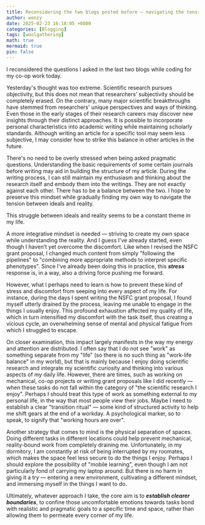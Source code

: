 ```yaml
---
title: Reconsidering the two blogs posted before — navigating the tension
author: wenzy
date: 2025-02-23 16:18:05 +0800
categories: [Blogging]
tags: [woolgathering]
math: true
mermaid: true
pin: false
---
```


I reconsidered the questions I asked in the last two blogs while coding for my co-op work today. 

Yesterday's thought was too extreme. Scientific research pursues objectivity, but this does not mean that researchers’ subjectivity should be completely erased. On the contrary, many major scientific breakthroughs have stemmed from researchers' unique perspectives and ways of thinking. Even those in the early stages of their research careers may discover new insights through their distinct approaches. It is possible to incorporate personal characteristics into academic writing while maintaining scholarly standards. Although writing an article for a specific tool may seem less subjective, I may consider how to strike this balance in other articles in the future.

There's no need to be overly stressed when being asked pragmatic questions. Understanding the basic requirements of some certain journals before writing may aid in building the structure of my article. During the writing process, I can still maintain my enthusiasm and thinking about the research itself and embody them into the writings. They are not exactly against each other. There has to be a balance between the two. I hope to preserve this mindset while gradually finding my own way to navigate the tension between ideals and reality.

This struggle between ideals and reality seems to be a constant theme in my life. 

A more integrative mindset is needed — striving to create my own space while understanding the reality. And I guess I've already started, even though I haven’t yet overcome the discomfort. Like when I revised the NSFC grant proposal, I changed much content from simply "following the pipelines" to "combining more appropriate methods to interpret specific phenotypes". Since I've already been doing this in practice, this ***stress*** response is, in a way, also a driving force pushing me forward. 

However, what I perhaps need to learn is how to prevent these kind of stress and discomfort from seeping into every aspect of my life. For instance, during the days I spent writing the NSFC grant proposal, I found myself utterly drained by the process, leaving me unable to engage in the things I usually enjoy. This profound exhaustion affected my quality of life, which in turn intensified my discomfort with the task itself, thus creating a vicious cycle, an overwhelming sense of mental and physical fatigue from which I struggled to escape.

On closer examination, this impact largely manifests in the way my energy and attention are distributed. I often say that I do not see "work" as something separate from my "life" (so there is no such thing as "work-life balance" in my world), but that is mainly because I enjoy doing scientific research and integrate my scientific curiosity and thinking into various aspects of my daily life. However, there are times, such as working on mechanical, co-op projects or writing grant proposals like I did recently — when these tasks do not fall within the category of "the scientific research I enjoy". Perhaps I should treat this type of work as something external to my personal life, in the way that most people view their jobs. Maybe I need to establish a clear "transition ritual" — some kind of structured activity to help me shift gears at the end of a workday. A psychological marker, so to speak, to signify that "working hours are over".

Another strategy that comes to mind is the physical separation of spaces. Doing different tasks in different locations could help prevent mechanical, reality-bound work from completely draining me. Unfortunately, in my dormitory, I am constantly at risk of being interrupted by my roomates, which makes the space feel less secure to do the things I enjoy. Perhaps I should explore the possibility of "mobile learning", even though I am not particularly fond of carrying my laptop around. But there is no harm in giving it a try — entering a new environment, cultivating a different mindset, and immersing myself in the things I want to do.

Ultimately, whatever approach I take, the core aim is to ***establish clearer boundaries***, to confine those uncomfortable emotions towards tasks bond with realistic and pragmatic goals to a specific time and space, rather than allowing them to permeate every corner of my life.
